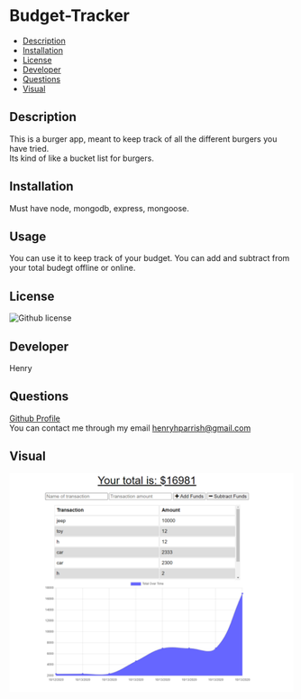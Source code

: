# Budget-Tracker

- [Description](#Description)
- [Installation](#Installation)
- [License](#License)
- [Developer](#Developer)
- [Questions](#Questions)
- [Visual](#Visual)



## Description
This is a burger app, meant to keep track of all the different burgers you have tried.  
Its kind of like a bucket list for burgers.

## Installation
Must have node, mongodb, express, mongoose. 

## Usage
You can use it to keep track of your budget. You can add and subtract from your total budegt offline or online. 

## License
![Github license](https://img.shields.io/badge/license-None-blue.svg)

## Developer
Henry

## Questions
[Github Profile](https://github.com/HenryP23)  
You can contact me through my email henryhparrish@gmail.com

## Visual
![ScreenShot](budgetPic.PNG)


